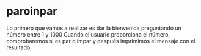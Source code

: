 # paroinpar
Lo primero que vamos a realizar es dar la bienvenida preguntando un número entre 1 y 1000  Cuando el usuario proporciona el número, comprobaremos si es par o impar y después imprimimos el mensaje con el resultado.
